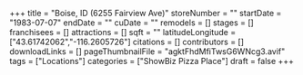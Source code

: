 +++
title = "Boise, ID (6255 Fairview Ave)"
storeNumber = ""
startDate = "1983-07-07"
endDate = ""
cuDate = ""
remodels = []
stages = []
franchisees = []
attractions = []
sqft = ""
latitudeLongitude = ["43.61742062","-116.2605726"]
citations = []
contributors = []
downloadLinks = []
pageThumbnailFile = "agktFhdMfiTwsG6WNcg3.avif"
tags = ["Locations"]
categories = ["ShowBiz Pizza Place"]
draft = false
+++
